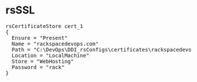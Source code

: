 rsSSL
=====
<pre>
rsCertificateStore cert_1
{
  Ensure = "Present"
  Name = "rackspacedevops.com"
  Path = "C:\DevOps\DDI_rsConfigs\certificates\rackspacedevops.com.2015.pfx"
  Location = "LocalMachine"
  Store = "WebHosting"
  Password = "rack"
}
</pre>